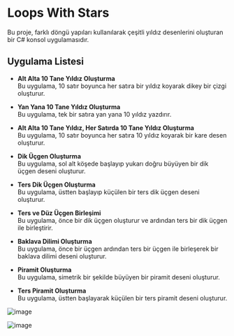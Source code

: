 # Loops With Stars

Bu proje, farklı döngü yapıları kullanılarak çeşitli yıldız desenlerini oluşturan bir C# konsol uygulamasıdır.

## Uygulama Listesi

- **Alt Alta 10 Tane Yıldız Oluşturma**  
  Bu uygulama, 10 satır boyunca her satıra bir yıldız koyarak dikey bir çizgi oluşturur.

- **Yan Yana 10 Tane Yıldız Oluşturma**  
  Bu uygulama, tek bir satıra yan yana 10 yıldız yazdırır.

- **Alt Alta 10 Tane Yıldız, Her Satırda 10 Tane Yıldız Oluşturma**  
  Bu uygulama, 10 satır boyunca her satıra 10 yıldız koyarak bir kare desen oluşturur.

- **Dik Üçgen Oluşturma**  
  Bu uygulama, sol alt köşede başlayıp yukarı doğru büyüyen bir dik üçgen deseni oluşturur.

- **Ters Dik Üçgen Oluşturma**  
  Bu uygulama, üstten başlayıp küçülen bir ters dik üçgen deseni oluşturur.

- **Ters ve Düz Üçgen Birleşimi**  
  Bu uygulama, önce bir dik üçgen oluşturur ve ardından ters bir dik üçgen ile birleştirir.

- **Baklava Dilimi Oluşturma**  
  Bu uygulama, önce bir üçgen ardından ters bir üçgen ile birleşerek bir baklava dilimi deseni oluşturur.

- **Piramit Oluşturma**  
  Bu uygulama, simetrik bir şekilde büyüyen bir piramit deseni oluşturur.

- **Ters Piramit Oluşturma**  
  Bu uygulama, üstten başlayarak küçülen bir ters piramit deseni oluşturur.


![image](https://github.com/user-attachments/assets/67b61703-6a85-4ca8-bfca-1296b8fa7d71)


![image](https://github.com/user-attachments/assets/714434d0-0298-405c-ada0-aa89b07eec39)
